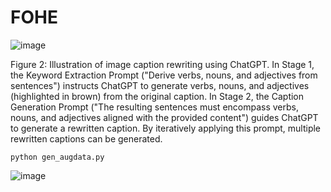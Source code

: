 # FOHE

![image](https://github.com/Anonymousanoy/FOHE/assets/137591635/2f2389d4-832e-4fd7-ab71-5a5bbe074c88)

Figure 2: Illustration of image caption rewriting using ChatGPT.
In Stage 1, the Keyword Extraction Prompt ("Derive verbs, nouns, and adjectives from sentences") instructs ChatGPT to generate verbs, nouns, and adjectives (highlighted in brown) from the original caption.
In Stage 2, the Caption Generation Prompt ("The resulting sentences must encompass verbs, nouns, and adjectives aligned with the provided content") guides ChatGPT to generate a rewritten caption.
By iteratively applying this prompt, multiple rewritten captions can be generated.

```
python gen_augdata.py
```

![image](https://github.com/Anonymousanoy/FOHE/assets/137591635/e3d92dae-bd98-40f6-8350-f76ad965793c)
